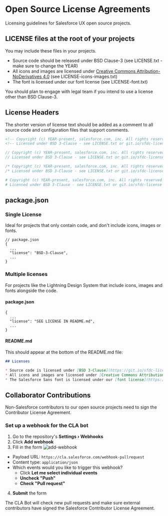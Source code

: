 # Open Source License Agreements

Licensing guidelines for Salesforce UX open source projects.

## LICENSE files at the root of your projects

You may include these files in your projects.

- Source code should be released under BSD Clause-3 (see LICENSE.txt - make sure to change the YEAR)
- All icons and images are licensed under [Creative Commons Attribution-NoDerivatives 4.0](http://creativecommons.org/licenses/by-nd/4.0/) (see LICENSE-icons-images.txt)
- The font is licensed under our font license (see LICENSE-font.txt)

You should plan to engage with legal team if you intend to use a license other than BSD Clause-3.

## License Headers

The shorter version of license text should be added as a comment to all source code and configuration files that support comments.

```html
<!-- Copyright (c) YEAR-present, salesforce.com, inc. All rights reserved -->
<!-- Licensed under BSD 3-Clause - see LICENSE.txt or git.io/sfdc-license -->
```

```scss
// Copyright (c) YEAR-present, salesforce.com, inc. All rights reserved
// Licensed under BSD 3-Clause - see LICENSE.txt or git.io/sfdc-license
```

```css
/* Copyright (c) YEAR-present, salesforce.com, inc. All rights reserved */
/* Licensed under BSD 3-Clause - see LICENSE.txt or git.io/sfdc-license */
```

```yaml
# Copyright (c) YEAR-present, salesforce.com, inc. All rights reserved
# Licensed under BSD 3-Clause - see LICENSE.txt or git.io/sfdc-license
```

## package.json

### Single License

Ideal for projects that only contain code, and don't include icons, images or fonts.

```json5
// package.json
{
  ...
  "license": "BSD-3-Clause",
  ...
}
```

### Multiple licenses

For projects like the Lightning Design System that include icons, images and fonts alongside the code.

#### package.json

```json5
{
  ...
  "license": "SEE LICENSE IN README.md",
  ...
}
```

#### README.md

This should appear at the bottom of the README.md file:

```md
## Licenses

* Source code is licensed under [BSD 3-Clause](https://git.io/sfdc-license)
* All icons and images are licensed under [Creative Commons Attribution-NoDerivatives 4.0](https://github.com/salesforce-ux/licenses/blob/master/LICENSE-icons-images.txt)
* The Salesforce Sans font is licensed under our [font license](https://github.com/salesforce-ux/licenses/blob/master/LICENSE-font.txt)
```

## Collaborator Contributions

Non-Salesforce contributors to our open source projects need to sign the Contributor License Agreement.

### Set up a webhook for the CLA bot

1. Go to the repository's **Settings › Webhooks**
2. Click **Add webhook**
3. Fill in the form  ![add-webhook](https://cloud.githubusercontent.com/assets/85783/22662023/69b3c3f2-ec5c-11e6-8739-366b9fae1380.png)
  - Payload URL: `https://cla.salesforce.com/webhook-pullrequest`
  - Content type: `application/json` 
  - Which events would you like to trigger this webhook?
    - Click **Let me select individual events**
    - **Uncheck "Push"**
    - **Check "Pull request"**
4. **Submit** the form

The CLA Bot will check new pull requests and make sure external contributors have signed the Salesforce Contributor License Agreement.
